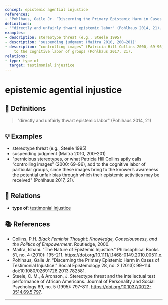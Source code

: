 ```yaml
---
concept: epistemic agential injustice
references:
- 'Pohlhaus, Gaile Jr. “Discerning the Primary Epistemic Harm in Cases of Testimonial Injustice.” Social Epistemology 28, no. 2 (2013): 99–114. doi:10.1080/02691728.2013.782581.'
definitions:
- '"directly and unfairly thwart epistemic labor" (Pohlhaus 2014, 21).'
examples:
- description: stereotype threat (e.g., Steele 1995)
- description: 'suspending judgment (Maitra 2010, 200–201)'
- description: “controlling images” (Patricia Hill Collins 2000, 69–96) that add
    to the cognitive labor of groups (Pohlhaus 2017, 21).
relations:
- type: type of
  target: testimonial injustice
---
```


# epistemic agential injustice

## 📖 Definitions

> "directly and unfairly thwart epistemic labor" (Pohlhaus 2014, 21)

## 💡 Examples

- stereotype threat (e.g., Steele 1995)
- suspending judgment (Maitra 2010, 200–201)
- "pernicious stereotypes, or what Patricia Hill Collins aptly calls “controlling images” (2000: 69–96), add to the cognitive labor of particular groups, since these images bring to the knower’s awareness the potential unfair bias through which their epistemic activities may be received" (Pohlhaus 2017, 21).

## 🔗 Relations

- **type of**: [testimonial injustice](./testimonial-injustice.md)

## 📚 References

- Collins, P.H. _Black Feminist Thought: Knowledge, Consciousness, and the Politics of Empowerment_. Routledge, 2000.
- Maitra, Ishani. "The Nature of Epistemic Injustice." Philosophical Books 51, no. 4 (2010): 195–211. https://doi.org/10.1111/j.1468-0149.2010.00511.x.
- Pohlhaus, Gaile Jr. “Discerning the Primary Epistemic Harm in Cases of Testimonial Injustice.” Social Epistemology 28, no. 2 (2013): 99–114. doi:10.1080/02691728.2013.782581.
- Steele, C. M., & Aronson, J. Stereotype threat and the intellectual test performance of African Americans. Journal of Personality and Social Psychology 69, no. 5 (1995): 797–811. https://doi.org/10.1037/0022-3514.69.5.797. 


---

<script src="https://giscus.app/client.js"
                data-repo="natesheehan/conceptcartography"
                data-repo-id="R_kgDOPB5QiQ"
                data-category="General"
                data-category-id="DIC_kwDOPB5Qic4CsAxd"
                data-mapping="pathname"
                data-strict="0"
                data-reactions-enabled="1"
                data-emit-metadata="0"
                data-input-position="bottom"
                data-theme="catppuccin_mocha"
                data-lang="en"
                crossorigin="anonymous"
                async>
        </script>
        
